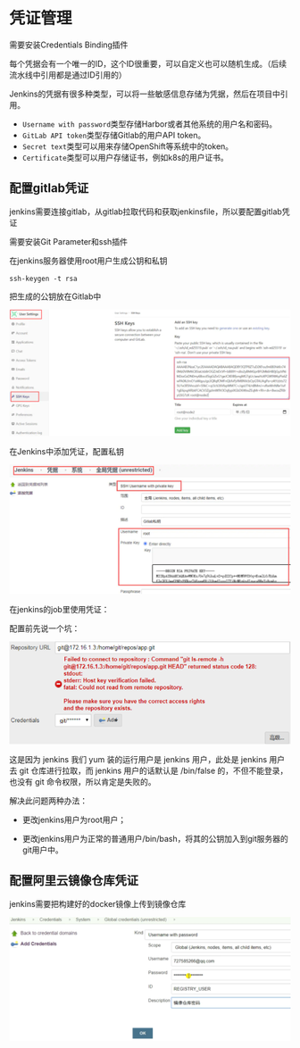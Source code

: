 # 凭证管理

需要安装Credentials Binding插件



每个凭据会有一个唯一的ID，这个ID很重要，可以自定义也可以随机生成。（后续流水线中引用都是通过ID引用的）



Jenkins的凭据有很多种类型，可以将一些敏感信息存储为凭据，然后在项目中引用。 

- `Username with password`类型存储Harbor或者其他系统的用户名和密码。
- `GitLab API token`类型存储Gitlab的用户API token。
- `Secret text`类型可以用来存储OpenShift等系统中的token。
- `Certificate`类型可以用户存储证书，例如k8s的用户证书。

## 配置gitlab凭证

jenkins需要连接gitlab，从gitlab拉取代码和获取jenkinsfile，所以要配置gitlab凭证

需要安装Git Parameter和ssh插件



在jenkins服务器使用root用户生成公钥和私钥

```shell
ssh-keygen -t rsa
```

把生成的公钥放在Gitlab中

![image-20220612120307887](assets/image-20220612120307887.png)

在Jenkins中添加凭证，配置私钥

![image-20220612121229176](assets/image-20220612121229176.png)



在jenkins的job里使用凭证：

配置前先说一个坑：

![image-20220612121348286](assets/image-20220612121348286.png)

这是因为 jenkins 我们 yum 装的运行用户是 jenkins 用户，此处是 jenkins 用户去 git 仓库进行拉取，而 jenkins 用户的话默认是 /bin/false 的，不但不能登录，也没有 git 命令权限，所以肯定是失败的。

解决此问题两种办法：

- 更改jenkins用户为root用户；

- 更改jenkins用户为正常的普通用户/bin/bash，将其的公钥加入到git服务器的git用户中。

## 配置阿里云镜像仓库凭证

jenkins需要把构建好的docker镜像上传到镜像仓库

![image-20220612121514671](assets/image-20220612121514671.png)